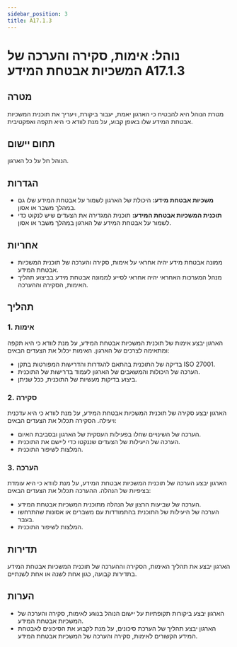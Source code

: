 ```yaml
---
sidebar_position: 3
title: A17.1.3
---
```

# נוהל: אימות, סקירה והערכה של המשכיות אבטחת המידע A17.1.3

## מטרה
מטרת הנוהל היא להבטיח כי הארגון יאמת, יעבור ביקורת, ויעריך את תוכנית המשכיות אבטחת המידע שלו באופן קבוע, על מנת לוודא כי היא תקפה ואפקטיבית.

## תחום יישום
הנוהל חל על כל הארגון.

## הגדרות
- **משכיות אבטחת מידע:** היכולת של הארגון לשמור על אבטחת המידע שלו גם במהלך משבר או אסון.
- **תוכנית המשכיות אבטחת המידע:** תוכנית המגדירה את הצעדים שיש לנקוט כדי לשמור על אבטחת המידע של הארגון במהלך משבר או אסון.

## אחריות
- ממונה אבטחת מידע יהיה אחראי על אימות, סקירה והערכה של תוכנית המשכיות אבטחת המידע.
- מנהל המערכות האחראי יהיה אחראי לסייע לממונה אבטחת מידע בביצוע תהליך האימות, הסקירה וההערכה.

## תהליך
### 1. אימות
הארגון יבצע אימות של תוכנית המשכיות אבטחת המידע, על מנת לוודא כי היא תקפה ומתאימה לצרכים של הארגון. האימות יכלול את הצעדים הבאים:
- בדיקה של התוכנית בהתאם להגדרות והדרישות המפורטות בתקן ISO 27001.
- הערכה של היכולות והמשאבים של הארגון לעמוד בדרישות של התוכנית.
- ביצוע בדיקות מעשיות של התוכנית, ככל שניתן.

### 2. סקירה
הארגון יבצע סקירה של תוכנית המשכיות אבטחת המידע, על מנת לוודא כי היא עדכנית ויעילה. הסקירה תכלול את הצעדים הבאים:
- הערכה של השינויים שחלו בפעילות העסקית של הארגון ובסביבת האיום.
- הערכה של היעילות של הצעדים שננקטו כדי ליישם את התוכנית.
- המלצות לשיפור התוכנית.

### 3. הערכה
הארגון יבצע הערכה של תוכנית המשכיות אבטחת המידע, על מנת לוודא כי היא עומדת בציפיות של הנהלה. ההערכה תכלול את הצעדים הבאים:
- הערכה של שביעות הרצון של הנהלה מתוכנית המשכיות אבטחת המידע.
- הערכה של היעילות של התוכנית בהתמודדות עם משברים או אסונות שהתרחשו בעבר.
- המלצות לשיפור התוכנית.

## תדירות
הארגון יבצע את תהליך האימות, הסקירה וההערכה של תוכנית המשכיות אבטחת המידע בתדירות קבועה, כגון אחת לשנה או אחת לשנתיים.

## הערות
- הארגון יבצע ביקורות תקופתיות על יישום הנוהל בנוגע לאימות, סקירה והערכה של המשכיות אבטחת המידע.
- הארגון יבצע תהליך של הערכת סיכונים, על מנת לקבוע את הסיכונים לאבטחת המידע הקשורים לאימות, סקירה והערכה של המשכיות אבטחת המידע.